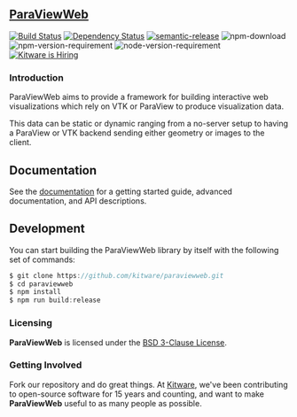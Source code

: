 ## [ParaViewWeb](http://kitware.github.io/ParaViewWeb/)

[![Build Status](https://travis-ci.org/Kitware/paraviewweb.svg?branch=master)](https://travis-ci.org/Kitware/paraviewweb)
[![Dependency Status](https://david-dm.org/kitware/paraviewweb.svg)](https://david-dm.org/kitware/paraviewweb)
[![semantic-release](https://img.shields.io/badge/%20%20%F0%9F%93%A6%F0%9F%9A%80-semantic--release-e10079.svg)](https://github.com/semantic-release/semantic-release)
![npm-download](https://img.shields.io/npm/dm/paraviewweb.svg)
![npm-version-requirement](https://img.shields.io/badge/npm->=3.0.0-brightgreen.svg)
![node-version-requirement](https://img.shields.io/badge/node->=5.0.0-brightgreen.svg)
[![Kitware is Hiring](https://img.shields.io/badge/Kitware-Hiring-green)](https://www.kitware.com/careers)

### Introduction

ParaViewWeb aims to provide a framework for building interactive
web visualizations which rely on VTK or ParaView to produce visualization data.

This data can be static or dynamic ranging from a no-server setup to
having a ParaView or VTK backend sending either geometry or images to the client.

## Documentation

See the [documentation](https://kitware.github.io/paraviewweb) for a
getting started guide, advanced documentation, and API descriptions.

## Development

You can start building the ParaViewWeb library by itself with the following
set of commands:

```js
$ git clone https://github.com/kitware/paraviewweb.git
$ cd paraviewweb
$ npm install
$ npm run build:release
```

### Licensing

**ParaViewWeb** is licensed under the [BSD 3-Clause License](LICENSE).

### Getting Involved

Fork our repository and do great things. At [Kitware](http://www.kitware.com),
we've been contributing to open-source software for 15 years and counting, and
want to make **ParaViewWeb** useful to as many people as possible.
